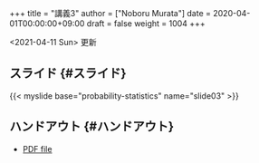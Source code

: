 +++
title = "講義3"
author = ["Noboru Murata"]
date = 2020-04-01T00:00:00+09:00
draft = false
weight = 1004
+++

<span class="timestamp-wrapper"><span class="timestamp">&lt;2021-04-11 Sun&gt; </span></span> 更新


## スライド {#スライド}

{{< myslide base="probability-statistics" name="slide03" >}}


## ハンドアウト {#ハンドアウト}

-   [PDF file](https://noboru-murata.github.io/probability-statistics/pdfs/slide03.pdf)